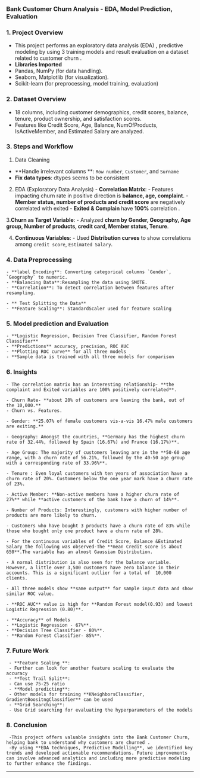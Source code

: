  ### Bank Customer Churn Analysis - EDA, Model Prediction, Evaluation


### 1. Project Overview
  - This project  performs an exploratory data analysis (EDA) , predictive modeling by using 3 training models and result evaluation on a dataset related to customer churn . 
  - **Libraries Imported**
  - Pandas, NumPy (for data handling).
  - Seaborn, Matplotlib (for visualization).
  - Scikit-learn (for preprocessing, model training, evaluation)



### 2. Dataset Overview
   - 18 columns, including customer demographics, credit scores, balance, tenure, product ownership, and satisfaction scores.
   - Features like Credit Score, Age, Balance, NumOfProducts, IsActiveMember, and Estimated Salary are analyzed.



### 3. Steps and Workflow
   1. Data Cleaning
   - **Handle irrelevant columns **: `Row number`, `Customer`, and `Surname` 
   - **Fix data types**: dtypes seems to be consistent

   2. EDA (Exploratory Data Analysis)
    - **Correlation Matrix**: 
    - Features impacting churn rate in positive direction is **balance, age, complaint**.
    - **Member status, number of products and credit score** are negatively correlated with exited
    - **Exited & Complain** have **100%** correlation .

   3.**Churn as Target Variable**:
    - Analyzed **churn  by Gender, Geography, Age group, Number of products, credit card, Member status, Tenure**.
  
   4. **Continuous Variables**:
    - Used **Distribution curves** to show correlations among `credit score`, `Estimated Salary`.



### 4. Data Preprocessing
    - **label Encoding**: Converting categorical columns `Gender`, `Geography` to numeric.
    - **Balancing Data**:Resampling the data using SMOTE.
    - **Correlation**: To detect correlation between features after resampling.

    - ** Test Splitting the Data**
    - **Feature Scaling**: StandardScaler used for feature scaling  



### 5. Model prediction and Evaluation
    - **Logistic Regression, Decision Tree Classifier, Random Forest Classifier**
    - **Predictions** accuracy, precision, ROC AUC 
    - **Plotting ROC curve** for all three models
    - **Sample data is trained with all three models for comparison 



### 6. Insights
    - The correlation matrix has an interesting relationship- **the complaint and Exited variables are 100% positively correlated**.
 
    - Churn Rate- **about 20% of customers are leaving the bank, out of the 10,000.**
    - Churn vs. Features.
 
    - Gender: **25.07% of female customers vis-a-vis 16.47% male customers are exiting.**
 
    - Geography: Amongst the countries, **Germany has the highest churn rate of 32.44%, followed by Spain (16.67%) and France (16.17%)**.
 
    - Age Group: The majority of customers leaving are in the **50-60 age range, with a churn rate of 56.21%, followed by the 40-50 age group with a corresponding rate of 33.96%**.
 
    - Tenure : Even loyal customers with ten years of association have a churn rate of 20%. Customers below the one year mark have a churn rate of 23%.

    - Active Member: **Non-active members have a higher churn rate of 27%** while **active customers of the bank have a churn of 14%**.
 
    - Number of Products: Interestingly, customers with higher number of products are more likely to churn.
   
    - Customers who have bought 3 products have a churn rate of 83% while those who bought only one product have a churn rate of 28%.
 
    - For the continuous variables of Credit Score, Balance &Estimated Salary the following was observed-The **mean Credit score is about 650**.The variable has an almost Gaussian Distribution.
 
    - A normal distribution is also seen for the balance variable. However, a little over 3,500 customers have zero balance in their accounts. This is a significant outlier for a total of  10,000 clients.
   
    - All three models show **same output** for sample input data and show similar ROC value.
 
    - **ROC AUC** value is high for **Random Forest model(0.93) and lowest Logistic Regression (0.80)**.
 
    - **Accuracy** of Models
    - **Logistic Regression - 67%**.
    - **Decision Tree Classifier - 80%**.
    - **Random Forest Classifier- 85%**.



### 7. Future Work
     - **Feature Scaling **: 
     - Further can look for another feature scaling to evaluate the accuracy
     - **Test Trail Split**:  
     - Can use 75-25 ratio
     - **Model predicting**:
     - Other models for training **KNeighborsClassifier, GradientBoositngClassifier** can be used  
     - **Grid Searching**:
     - Use Grid searching for evaluating the hyperparameters of the models




### 8. Conclusion
     -This project offers valuable insights into the Bank Customer Churn, helping bank to understand why customers are churned .
     -By using **EDA techniques, Predictive Modelling**, we identified key trends and developed actionable recommendations. Future improvements can involve advanced analytics and including more predictive modeling to further enhance the findings.

---
